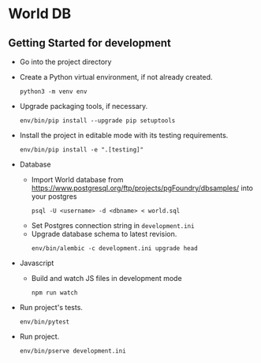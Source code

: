 World DB
========

Getting Started for development
---------------
- Go into the project directory
- Create a Python virtual environment, if not already created.
    ```
    python3 -m venv env
    ```

- Upgrade packaging tools, if necessary.
    ```
    env/bin/pip install --upgrade pip setuptools
    ```
- Install the project in editable mode with its testing requirements.
    ```
    env/bin/pip install -e ".[testing]"
    ```
- Database

    - Import World database from https://www.postgresql.org/ftp/projects/pgFoundry/dbsamples/
      into your postgres
      ```
      psql -U <username> -d <dbname> < world.sql
      ```
    - Set Postgres connection string in `development.ini`
    - Upgrade database schema to latest revision.
        ```
        env/bin/alembic -c development.ini upgrade head
        ```

- Javascript
    - Build and watch JS files in development mode
        ```
        npm run watch
        ```

- Run project's tests.
    ```
    env/bin/pytest
    ```

- Run project.
    ```
    env/bin/pserve development.ini
    ```
